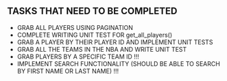 ## TASKS THAT NEED TO BE COMPLETED
- GRAB ALL PLAYERS USING PAGINATION
- COMPLETE WRITING UNIT TEST FOR get_all_players()
- GRAB A PLAYER BY THEIR PLAYER ID AND IMPLEMENT UNIT TESTS 
- GRAB ALL THE TEAMS IN THE NBA AND WRITE UNIT TEST
- GRAB PLAYERS BY A SPECIFIC TEAM ID !!!
- IMPLEMENT SEARCH FUNCTIONALITY (SHOULD BE ABLE TO SEARCH BY FIRST NAME OR LAST NAME) !!!